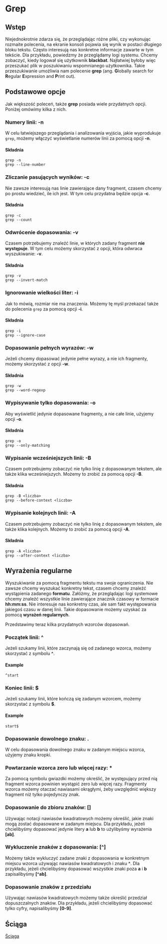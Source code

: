 # Grep

## Wstęp

Niejednokrotnie zdarza się, że przeglądając różne pliki, czy wykonując rozmaite polecenia, na ekranie konsoli pojawia się wynik w postaci długiego bloku tekstu.
Często interesują nas konkretne informacje zawarte w tym tekście.
Dla przykładu, powiedzmy że przeglądamy logi systemu. 
Chcemy zobaczyć, kiedy logował się użytkownik __blackbat__.
Najłatwiej byłoby więc przeszukać plik w poszukiwaniu wspomnianego użytkownika.
Takie przeszukiwanie umożliwia nam polecenie **grep** (ang. **G**lobally search for **R**egular **E**xpression and **P**rint out).

## Podstawowe opcje

Jak większość poleceń, także **grep** posiada wiele przydatnych opcji.
Poniżej omówimy kilka z nich.

### Numery linii: -n

W celu łatwiejszego przeglądania i analizowania wyjścia, jakie wyprodukuje ``grep``, możemy włączyć wyświetlanie numerów linii za pomocą opcji **-n**.

#### Składnia

```
grep -n
grep --line-number
```

### Zliczanie pasujących wyników: -c

Nie zawsze interesują nas linie zawierające dany fragment, czasem chcemy po prostu wiedzieć, ile ich jest.
W tym celu przydatna będzie opcja **-c**.

#### Składnia

```
grep -c
grep --count
```

### Odwrócenie dopasowania: -v

Czasem potrzebujemy znaleźć linie, w których zadany fragment **nie występuje**.
W tym celu możemy skorzystać z opcji, która odwraca wyszukiwanie: **-v**.

#### Składnia

```
grep -v
grep --invert-match
```

### Ignorowanie wielkości liter: -i

Jak to mówią, rozmiar nie ma znaczenia.
Możemy tę myśl przekazać także do polecenia ``grep`` za pomocą opcji **-i**.

#### Składnia

```
grep -i
grep --ignore-case
```

### Dopasowanie pełnych wyrazów: -w

Jeżeli chcemy dopasować jedynie pełne wyrazy, a nie ich fragmenty, możemy skorzystać z opcji **-w**.

#### Składnia

```
grep -w
grep --word-regexp
```

### Wypisywanie tylko dopasowania: -o

Aby wyświetlić jedynie dopasowane fragmenty, a nie całe linie, użyjemy opcji **-o**.

#### Składnia

```
grep -o
grep --only-matching
```

### Wypisanie wcześniejszych linii: -B

Czasem potrzebujemy zobaczyć nie tylko linię z dopasowanym tekstem, ale także klika wcześniejszych.
Możemy to zrobić za pomocą opcji **-B**.

#### Składnia

```
grep -B <liczba>
grep --before-context <liczba>
```

### Wypisanie kolejnych linii: -A

Czasem potrzebujemy zobaczyć nie tylko linię z dopasowanym tekstem, ale także klika kolejnych.
Możemy to zrobić za pomocą opcji **-A**.

#### Składnia

```
grep -A <liczba>
grep --after-context <liczba>
```

## Wyrażenia regularne

Wyszukiwanie za pomocą fragmentu tekstu ma swoje ograniczenia.
Nie zawsze chcemy wyszukać konkretny tekst, czasem chcemy znaleźć wystąpienia zadanego **formatu**.
Załóżmy, że przeglądając logi systemowe chcemy znaleźć wszystkie linie zawierające znacznik czasowy w formacie **hh:mm:ss**.
Nie interesuje nas konkretny czas, ale sam fakt występowania jakiegoś czasu w danej linii.
Takie dopasowanie możemy uzyskać za pomocą **wyrażeń regularnych**.

Przedstawimy teraz kilka przydatnych wzorców dopasowań.

### Początek linii: ^

Jeżeli szukamy linii, które zaczynają się od zadanego wzorca, możemy skorzystać z symbolu **^**.

#### Example

```
^start
```

### Koniec linii: $

Jeżeli szukamy linii, które kończą się zadanym wzorcem, możemy skorzystać z symbolu **$**.

#### Example

```
start$
```

### Dopasowanie dowolnego znaku: .

W celu dopasowania dowolnego znaku w zadanym miejscu wzorca, użyjemy znaku kropki.

### Powtarzanie wzorca zero lub więcej razy: *

Za pomocą symbolu gwiazdki możemy określić, że występujący przed nią fragment wzorca powinien wystąpić zero lub więcej razy.
Fragmenty wzorca możemy otaczać nawiasami okrągłymi, żeby uwzględnić większy fragment niż tylko pojedynczy znak.

### Dopasowanie do zbioru znaków: []

Używając notacji nawiasów kwadratowych możemy określić, jakie znaki mogą zostać dopasowane w zadanym miejscu.
Dla przykładu, jeżeli chcielibyśmy dopasować jedynie litery **a** lub **b** to użylibyśmy wyrażenia **[ab]**.

### Wykluczenie znaków z dopasowania: [^]

Możemy także wykluczyć zadane znaki z dopasowania w konkretnym miejscu wzorca używając nawiasów kwadratowych i znaku **^**.
Dla przykładu, jeżeli chcielibyśmy dopasować wszystkie znaki poza **a** i **b** zapisalibyśmy **[^ab]**.

### Dopasowanie znaków z przedziału

Używając nawiasów kwadratowych możemy także określić przedział dopuszczalnych znaków.
Dla przykładu, jeżeli chcielibyśmy dopasować tylko cyfry, napisalibyśmy **[0-9]**.

## Ściąga

[Ściąga](https://quickref.me/grep)